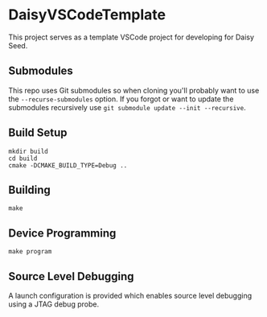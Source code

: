 # DaisyVSCodeTemplate

This project serves as a template VSCode project for developing for Daisy Seed. 

## Submodules

This repo uses Git submodules so when cloning you'll probably want to use the `--recurse-submodules` option. If you forgot or want to update the submodules recursively use `git submodule update --init --recursive`.


## Build Setup
```
mkdir build
cd build
cmake -DCMAKE_BUILD_TYPE=Debug ..
```

## Building
```
make
```

## Device Programming
```
make program
```

## Source Level Debugging
A launch configuration is provided which enables source level debugging using a JTAG debug probe.
